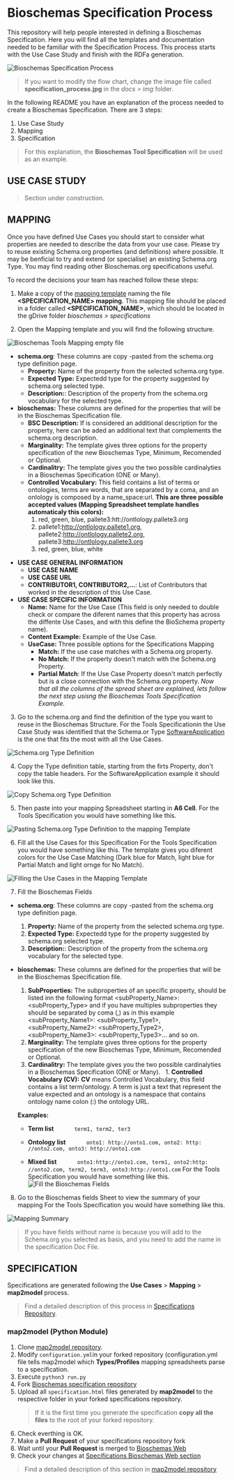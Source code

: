 # Bioschemas Specification Process
This repository will help people interested in defining a Bioschemas Specification. Here you will find all the templates and documentation needed to be familiar with the Specification Process. This process starts with the Use Case Study and finish with the RDFa generation.

![Bioschemas Specification Process](../master/docs/img/specification_process.jpg)
> If you want to modify the flow chart, change the image file called **specification_process.jpg** in the *docs > img* folder.


In the following README you have an explanation of the process needed to create a Bioschemas Specification. There are 3 steps:
1. Use Case Study
1. Mapping
1. Specification

> For this explanation, the **Bioschemas Tool Specification** will be used as an example.

## USE CASE STUDY
> Section under construction.

## MAPPING

Once you have defined Use Cases you should start to consider what properties are needed to describe the data from your use case. Please try to reuse existing Schema.org properties (and definitions) where possible. It may be benficial to try and extend (or specialise) an existing Schema.org Type.  You may find reading other Bioschemas.org specifications useful.

To record the decisions your team has reached follow these steps:

1. Make a copy of the [mapping template](https://drive.google.com/open?id=0Bw_p-HKWUjHoQ2RkUUthWVd3RG8) naming the file **<SPECIFICATION_NAME> mapping**. This mapping file should be placed in a folder called **<SPECIFICATION_NAME>**, which should be located in the gDrive folder *bioschemas > specifications*

1. Open the Mapping template and you will find the following structure.

![Bioschemas Tools Mapping empty file](../master/docs/img/mapping_empty_file.png)
  + **schema.org**: These columns are copy -pasted from the schema.org type definition page.
    - **Property:** Name of the property from the selected schema.org type.
    - **Expected Type:** Expectedd type for the property suggested by schema.org selected type.
    - **Description:**: Description of the property from the schema.org vocabulary for the selected type.
  + **bioschemas:** These columns are defined for the properties that will be in the Bioschemas Specification file.
    - **BSC Description:** If is considered an additional description for the property, here can be aded an additional text that complements the schema.org description.
    - **Marginality:** The template gives three options for the property specification of the new Bioschemas Type, Minimum, Recomended or Optional. 
    - **Cardinalitry:**	The template gives you the two possible cardinalyties in a Bioschemas Specification (ONE or Many).
    - **Controlled Vocabulary:** 
      This field contains a list of terms or ontologies, terms are words, that are separated by a coma, and an onlology is composed by a name_space:url.
      **This are three possible accepted values (Mapping Spreadsheet template handles automaticaly this colors):**
        1. red, green, blue, pallete3:htt://ontlology.pallete3.org
        1. pallete1:http://ontlology.pallete1.org, pallete2:http://ontlology.pallete2.org, pallete3:http://ontlology.pallete3.org
        1. red, green, blue, white
  - **USE CASE GENERAL INFORMATION**
    + **USE CASE NAME**
    + **USE CASE URL**
    + **CONTRIBUTOR1, CONTRIBUTOR2,...**: List of Contributors that worked in the description of this Use Case.
  - **USE CASE SPECIFIC INFORMATION** 
    + **Name:** Name for the Use Case (This field is only needed to double check or compare the diferent names that this property has across the diffente Use Cases, and with this define the BioSchema property name).
    + **Content Example:** Example of the Use Case.
    + **UseCase:** Three possible options for the Specifications Mapping 
      - **Match:** If the use case matches with a Schema.org property.
      - **No Match:** If the property doesn't match with the Schema.org Property.
      - **Partial Match**: If the Use Case Property doesn't match perfectly but is a close connection with the Schema.org property.
_Now that all the columns of the spread sheet are explained, lets follow the next step usisng the Bioschemas Tools Specification Example._

3. Go to the schema.org and find the definition of the type you want to reuse in the Bioschemas Structure.
For the Tools Specificationin the Use Case Study was identified that the Schema.or Type [SoftwareApplication](http://schema.org/SoftwareApplication) is the one that fits the most with all the Use Cases.

![Schema.org Type Definition](../master/docs/img/schema_org_type.png)

4. Copy the Type definition table, starting from the firts Property, don't copy the table headers.
For the SoftwareApplication example it should look like this.

![Copy Schema.org Type Definition](../master/docs/img/schema_org_type_copy.png)

5. Then paste into your mapping Spreadsheet starting in **A6 Cell**.
For the Tools Specification you would have something like this.

![Pasting Schema.org Type Definition to the mapping Template](../master/docs/img/schema_org_paste_template.png)


6. Fill all the Use Cases for this Specification
For the Tools Specification you would have something like this. The template gives you diferent colors for the Use Case Matching (Dark blue for Match, light blue for Partial Match and light ornge for No Match).

![Filling the Use Cases in the Mapping Template](../master/docs/img/fill_mapping_template_UC.png)

7. Fill the Bioschemas Fields
  + **schema.org**: These columns are copy -pasted from the schema.org type definition page.
    1. **Property:** Name of the property from the selected schema.org type.
    1. **Expected Type:** Expectedd type for the property suggested by schema.org selected type.
    1. **Description:**: Description of the property from the schema.org vocabulary for the selected type.
  + **bioschemas:** These columns are defined for the properties that will be in the Bioschemas Specification file.
    1. **SubProperties:** The subproperties of an specific property, should be listed inn the following format <subProperty_Name>: <subProperty_Type> and if you have multiples subproperties they should be separated by coma (,) as in this example  <subProperty_Name1>: <subProperty_Type1>, <subProperty_Name2>: <subProperty_Type2>, <subProperty_Name3>: <subProperty_Type3>... and so on.
    1. **Marginality:** The template gives three options for the property specification of the new Bioschemas Type, Minimum, Recomended or Optional. 
    1. **Cardinalitry:**	The template gives you the two possible cardinalyties in a Bioschemas Specification (ONE or Many).
    1. **Controlled Vocabulary (CV):** 
**CV** means Controlled Vocabulary, this field contains a list term/ontology. A term is just a text that represent the value expected and an ontology is a namespace that contains ontology name colon (:) the ontology URL.

      **Examples:**

      - **Term list**
            ```term1, term2, ter3```

      - **Ontology list**
            ```onto1: http://onto1.com, onto2: http: //onto2.com, onto3: http://onto1.com```

      - **Mixed list**
            ```onto1:http://onto1.com, term1, onto2:http: //onto2.com, term2, term3, onto3:http://onto1.com``` 
            For the Tools Specification you would have something like this.
               ![Fill the Bioschemas Fields](../master/docs/img/bioschemas_mapping.png)

8. Go to the Bioschemas fields Sheet to view the summary of your mapping
For the Tools Specification you would have something like this.

![Mapping Summary](../master/docs/img/mapping_summary.png)
> If you have fields without name is because you will add to the Schema.org you selected as basis, and you need to add the name in the specification Doc File.

## SPECIFICATION
Specifications are generated following the **Use Cases** > **Mapping** > **map2model** process.
>Find a detailed description of this process in [Specifications Repository](https://github.com/BioSchemas/specifications).

### map2model (Python Module)

1. Clone [map2model repository](https://github.com/BioSchemas/specifications).
1. Modify ```configuration.yml```in your forked repository (configuration.yml file tells map2model which **Types/Profiles** mapping spreadsheets parse to a specification.
1. Execute ```python3 run.py```
1. Fork [Bioschemas specification repository](https://github.com/BioSchemas/specifications)
1. Upload all ```specification.html``` files generated by **map2model** to the respective folder in your forked specifications repository.
      > If it is the first time you generate the specification **copy all the files** to the root of your forked repository.
1. Check everthing is OK.
1. Make a **Pull Request** of your specifications repository fork
1. Wait until your **Pull Request** is merged to [Bioschemas Web](https://github.com/BioSchemas/bioschemas.github.io)
1. Check your changes at [Specifications Bioschemas Web section](htt://bioschemas.org/bsc_specs)
>Find a detailed description of this section in [map2model repository](https://github.com/BioSchemas/map2model)
